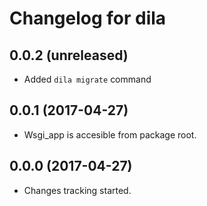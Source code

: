 Changelog for dila
=================

0.0.2 (unreleased)
------------------

- Added `dila migrate` command


0.0.1 (2017-04-27)
------------------

- Wsgi_app is accesible from package root.


0.0.0 (2017-04-27)
------------------

- Changes tracking started.

